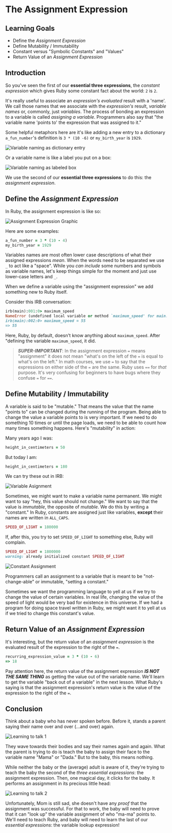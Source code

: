 # The Assignment Expression

## Learning Goals

* Define the _Assignment Expression_
* Define Mutability / Immutability
* Constant versus "Symbolic Constants" and "Values"
* Return Value of an _Assignment Expression_

## Introduction

So you've seen the first of our **essential three expressions**, the _constant
expression_ which gives Ruby some constant fact about the world: `2` is `2`.

It's really useful to associate an _expression's_ _evaluated_ result with a
'name'. We call those names that we associate with the _expression's_ result,
_variable names_ or, commonly, just _variables_. The process of bonding an
expression to a variable is called _assigning a variable_. Programmers also say
that "the variable name 'points to' the expression that was assigned to it."

Some helpful metaphors here are it's like adding a new entry to a dictionary
`a_fun_number`'s definition is `3 * (10 -6)` or `my_birth_year` is `1929`.

![Variable naming as dictionary entry](https://curriculum-content.s3.amazonaws.com/programming-univbasics/the-assignment-expression/Image_87A_VariableNamingMetaphors.png)

Or a variable name is like a label you put on a box:

![Variable naming as labeled box](https://curriculum-content.s3.amazonaws.com/programming-univbasics/the-assignment-expression/Image_87C_VariableNamingMetaphors.png)

We use the second of our **essential three expressions** to do this: the
_assignment expression_.

## Define the _Assignment Expression_

In Ruby, the assignment expression is like so:

![Assignment Expression Graphic](https://curriculum-content.s3.amazonaws.com/programming-univbasics/the-assignment-expression/Image_88_AssignmentExpression.png)

Here are some examples:

```ruby
a_fun_number = 3 * (10 - 4)
my_birth_year = 1929
```

Variables names are most often lower case descriptions of what their assigned
expressions _mean_. When the words need to be separated we use `_` to act like
a "space". While you _can include_ some numbers and symbols as variable names,
let's keep things simple for the moment and just use lower-case letters and
`_`.

When we define a variable using the "assignment expression" we add
something new to Ruby itself.

Consider this IRB conversation:

```ruby
irb(main):001:0> maximum_speed
NameError (undefined local variable or method `maximum_speed' for main:Object)
irb(main):002:0> maximum_speed = 55
=> 55
```

Here, Ruby, by default, doesn't know anything about `maximum_speed`. After
"defining the variable `maximum_speed`, it did.

> ***SUPER-IMPORTANT***: In the assignment expression `=` means "assignment" it
> does not mean "what's on the left of the `=` is equal to what's on the left."
> In math courses, we use `=` to say that the expressions on either side of the
> `=` are the same. Ruby uses `==` for _that_ purpose. It's very confusing for
> beginners to have bugs where they confuse `=` for `==`.

## Define Mutability / Immutability

A variable is said to be "mutable." That means the value that the name "points
to" can be changed during the running of the program. Being able to change the
value a variable points to is very important. If we need to do something 10
times or until the page loads, we need to be able to count how many times
something happens. Here's "mutability" in action:

Many years ago I was:

```ruby
height_in_centimeters = 50
```

But today I am:

```ruby
height_in_centimeters = 180
```

We can try these out in IRB:

![Variable Asignment](https://curriculum-content.s3.amazonaws.com/prework/mutable_var_assn.gif)

Sometimes, we might want to make a variable name permanent. We might want to
say "hey, this value should not change." We want to say that the value is
_immutable_, the opposite of _mutable_. We do this by writing a "constant." In
Ruby, constants are assigned just like variables, **except** their names are
written in `ALL_CAPS`.

```ruby
SPEED_OF_LIGHT = 180000
```

If, after this, you try to set `SPEED_OF_LIGHT` to something else, Ruby will
complain.

```ruby
SPEED_OF_LIGHT = 1800000
warning: already initialized constant SPEED_OF_LIGHT
```

![Constant Assignment](https://curriculum-content.s3.amazonaws.com/prework/constant_assn.gif)

Programmers call an assignment to a variable that is meant to be
"not-change-able" or immutable, "setting a constant."

Sometimes we want the programming language to yell at us if we try to change
the value of certain variables. In real life, changing the value of the speed
of light would be very bad for existence in this universe. If we had a program
for doing space travel written in Ruby, we might want it to yell at us if we
tried to change this constant's value.

## Return Value of an _Assignment Expression_

It's interesting, but the return value of an _assignment expression_ is the
evaluated result of the expression to the right of the `=`.

```ruby
recurring_expression_value = 3 * (10 - 6)
=> 18
```

Pay attention here, the return value of the assignment expression ***IS NOT THE
SAME THING*** as getting the value out of the variable name. We'll learn to get
the variable "back out of a variable" in the next lesson. What Ruby's saying is
that the assignment expression's return value is the value of the expression to
the right of the `=`.

## Conclusion

Think about a baby who has never spoken before.  Before it, stands a parent
saying their name over and over (...and over) again.

![Learning to talk 1](https://curriculum-content.s3.amazonaws.com/programming-univbasics/the-assignment-expression/Image_55_Mama-Baby_1.png)

They wave towards their bodies and say their names again and again. What the
parent is trying to do is teach the baby to assign their face to the variable
name "Mama" or "Dada." But to the baby, this means nothing.

While neither the baby or the (average) adult is aware of it, they're trying to
teach the baby the second of the _three essential expressions_: the assignment
expression. Then, one magical day, it clicks for the baby. It performs an
assignment in its precious little head:

![Learning to talk 2](https://curriculum-content.s3.amazonaws.com/programming-univbasics/the-assignment-expression/Image_55_Mama-Baby_2.png)

Unfortunately, Mom is still sad, she doesn't have any _proof_ that the
assignment was successful. For that to work, the baby will need to prove that
it can "look up" the variable assignment of who "ma-ma" points to. We'll need
to teach Ruby, and baby will need to learn the last of our _essential
expressions_: the variable lookup expression!
